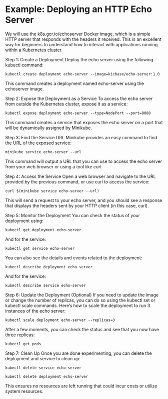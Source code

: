 # Example: Deploying an HTTP Echo Server

We will use the k8s.gcr.io/echoserver Docker image, which is a simple HTTP server that responds with the headers it received. This is an excellent way for beginners to understand how to interact with applications running within a Kubernetes cluster.

Step 1: Create a Deployment
Deploy the echo server using the following kubectl command:

`kubectl create deployment echo-server --image=kicbase/echo-server:1.0`

This command creates a deployment named echo-server using the echoserver image.

Step 2: Expose the Deployment as a Service
To access the echo server from outside the Kubernetes cluster, expose it as a service:

`kubectl expose deployment echo-server --type=NodePort --port=8080`

This command creates a service that exposes the echo server on a port that will be dynamically assigned by Minikube.

Step 3: Find the Service URL
Minikube provides an easy command to find the URL of the exposed service:

`minikube service echo-server --url`

This command will output a URL that you can use to access the echo server from your web browser or using a tool like curl.

Step 4: Access the Service
Open a web browser and navigate to the URL provided by the previous command, or use curl to access the service:

`curl $(minikube service echo-server --url)`

This will send a request to your echo server, and you should see a response that displays the headers sent by your HTTP client (in this case, curl).

Step 5: Monitor the Deployment
You can check the status of your deployment using:

`kubectl get deployment echo-server`

And for the service:

`kubectl get service echo-server`

You can also see the details and events related to the deployment:

`kubectl describe deployment echo-server`

And for the service:

`kubectl describe service echo-server`

Step 6: Update the Deployment (Optional)
If you need to update the image or change the number of replicas, you can do so using the kubectl set or kubectl scale commands. Here’s how to scale the deployment to run 3 instances of the echo server:

`kubectl scale deployment echo-server --replicas=3`

After a few moments, you can check the status and see that you now have three replicas:

`kubectl get pods`

Step 7: Clean Up
Once you are done experimenting, you can delete the deployment and service to clean up:

`kubectl delete service echo-server`

`kubectl delete deployment echo-server`

This ensures no resources are left running that could incur costs or utilize system resources.
